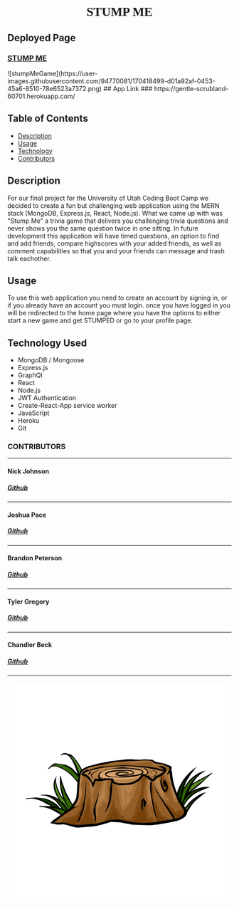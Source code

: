 <h1   style="font-family: Algerian"  align= "center">STUMP ME</h1>

## Deployed Page

<h3><a href= "">STUMP ME</a></h3>
![stumpMeGame](https://user-images.githubusercontent.com/94770081/170418499-d01a92af-0453-45a6-8510-78e6523a7372.png)
## App Link
### https://gentle-scrubland-60701.herokuapp.com/


## Table of Contents

- [Description](#description)
- [Usage](#usage)
- [Technology](#technology-used)
- [Contributors](#contributors)

## Description

For our final project for the University of Utah Coding Boot Camp we decided to create a fun but challenging web application using the MERN stack (MongoDB, Express.js, React, Node.js). What we came up with was "Stump Me" a trivia game that delivers you challenging trivia questions and never shows you the same question twice in one sitting. In future development this application will have timed questions, an option to find and add friends, compare highscores with your added friends, as well as comment capabilities so that you and your friends can message and trash talk eachother.

## Usage

To use this web application you need to create an account by signing in, or if you already have an account you must login. once you have logged in you will be redirected to the home page where you have the options to either start a new game and get STUMPED or go to your profile page. 

## Technology Used

- MongoDB / Mongoose
- Express.js
- GraphQl
- React
- Node.js
- JWT Authentication
- Create-React-App service worker
- JavaScript
- Heroku
- Git

### CONTRIBUTORS
<hr>
<h4>Nick Johnson</a></h4>
<h5><a href= "https://github.com/nichojohnson84">Github</a></h5> 
<hr>
<h4>Joshua Pace</a></h4>
<h5><a href= "https://github.com/jwputah">Github</a></h5>  
<hr>
<h4>Brandon Peterson</a></h4>
<h5><a href= "https://github.com/Brandonpeterson6">Github</a></h5> 
<hr>
<h4>Tyler Gregory</a></h4>
<h5><a href= "https://github.com/tyarchy">Github</a></h5> 
<hr>
<h4>Chandler Beck</a></h4>
<h5><a href= "https://github.com/Beckonator">Github</a></h5> 
<hr>

<h5 align= "center">
    <img src=".//client/src/assets/images/stumpMe.png">
</h5>
